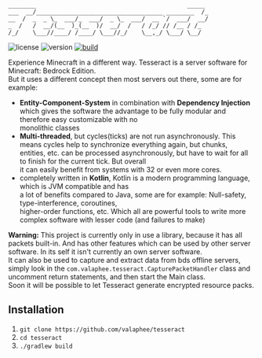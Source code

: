 ```
________                                           _____ 
___  __/____________________________________ ________  /_
__  /  _  _ \_  ___/_  ___/  _ \_  ___/  __ `/  ___/  __/
_  /   /  __/(__  )_(__  )/  __/  /   / /_/ // /__ / /_  
/_/    \___//____/ /____/ \___//_/    \__,_/ \___/ \__/  
```

![license](https://img.shields.io/badge/license-MIT%20License-blue.svg)
![version](https://img.shields.io/badge/version-0.0.3-darkred.svg)
[![build](https://github.com/valaphee/tesseract/actions/workflows/build.yml/badge.svg)](https://github.com/valaphee/tesseract/actions/workflows/build.yml)

Experience Minecraft in a different way. Tesseract is a server software for Minecraft: Bedrock Edition.<br>
But it uses a different concept then most servers out there, some are for example:
- **Entity-Component-System** in combination with **Dependency Injection**<br>
  which gives the software the advantage to be fully modular and therefore easy customizable with no<br>
  monolithic classes
- **Multi-threaded**, but cycles(ticks) are not run asynchronously. This means cycles help to synchronize everything again, but chunks,<br>
  entities, etc. can be processed asynchronously, but have to wait for all to finish for the current tick. But overall<br>
  it can easily benefit from systems with 32 or even more cores.
- completely written in **Kotlin**, Kotlin is a modern programming language, which is JVM compatible and has<br>
  a lot of benefits compared to Java, some are for example: Null-safety, type-interference, coroutines,<br>
  higher-order functions, etc. Which all are powerful tools to write more complex software with lesser code (and failures to make)

**Warning:** This project is currently only in use a library, because it has all packets built-in. And has other features which can be used by other server software. In its self it isn't currently an own server software.<br>
It can also be used to capture and extract data from bds offline servers, simply look in the `com.valaphee.tesseract.CapturePacketHandler` class and uncomment return statements, and then start the Main class.<br/>
Soon it will be possible to let Tesseract generate encrypted resource packs.

## Installation
1. `git clone https://github.com/valaphee/tesseract`
2. `cd tesseract`
3. `./gradlew build`
